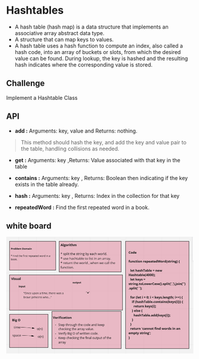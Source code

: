 # Hashtables

* A hash table (hash map) is a data structure that implements an associative array abstract data type.
* A structure that can map keys to values.
* A hash table uses a hash function to compute an index, also called a hash code, into an array of buckets or slots, from which the desired value can be found. During lookup, the key is hashed and the resulting hash indicates where the corresponding value is stored.

## Challenge

Implement a Hashtable Class

## API

- **add :** Arguments: key, value and Returns: nothing.

> This method should hash the key, and add the key and value pair to the table, handling collisions as needed.

- **get :** Arguments: key ,Returns: Value associated with that key in the table

- **contains :** Arguments: key , Returns: Boolean then indicating if the key exists in the table already.

- **hash :** Arguments: key , Returns: Index in the collection for that key

- **repeatedWord :** Find the first repeated word in a book.

## white board

![white-board](./33.png)